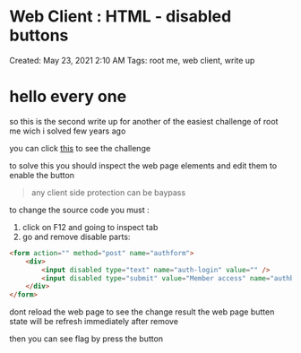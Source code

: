 # Web Client : HTML - disabled buttons

Created: May 23, 2021 2:10 AM
Tags: root me, web client, write up

# hello every one

so this is the second write up for another of the easiest challenge of root me wich i solved few years ago

you can click [this](https://www.root-me.org/en/Challenges/Web-Client/HTML-disabled-buttons) to see the challenge

to solve this you should inspect the web page elements and edit them to enable the button

> any client side protection can be baypass

to change the source code you must :

1. click on F12 and going to inspect tab
2. go and remove disable parts:

```html
<form action="" method="post" name="authform">
    <div>
        <input disabled type="text" name="auth-login" value="" />
        <input disabled type="submit" value="Member access" name="authbutton" />
    </div>
</form>
```

dont reload the web page to see the change result the web page butten state will be refresh immediately after remove

then you can see flag by press the button